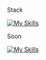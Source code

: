 Stack

[![My Skills](https://skillicons.dev/icons?i=js,bash,c,cs,graphql,linux,nodejs,react,tailwind,ts,docker,kubernetes,express)](https://skillicons.dev)

Soon

[![My Skills](https://skillicons.dev/icons?i=js,html,css,azure,babel,bash,bootstrap,bun,c,cs,cmake,dotnet,flask,git,github,go,graphql,ai,jest,linux,materialui,mongodb,mysql,nextjs,nodejs,postgres,py,react,sass,sqlite,tailwind,ts,vite,vitest,webpack,docker,firebase,kubernetes,express)](https://skillicons.dev)
